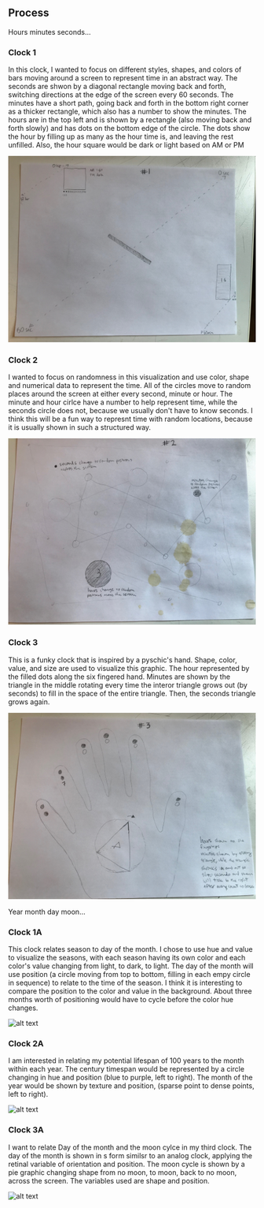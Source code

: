## Process

Hours minutes seconds...
### Clock 1

In this clock, I wanted to focus on different styles, shapes, and colors of bars moving around a screen to represent time in an abstract way. The seconds are shwon by a diagonal rectangle moving back and forth, switching directions at the edge of the screen every 60 seconds. The minutes have a short path, going back and forth in the bottom right corner as a thicker rectangle, which also has a number to show the minutes. The hours are in the top left and is shown by a rectangle (also moving back and forth slowly) and has dots on the bottom edge of the circle. The dots show the hour by filling up as many as the hour time is, and leaving the rest unfilled. Also, the hour square would be dark or light based on AM or PM

![alt text](https://github.com/joutwater/dvia-2019/blob/master/1.mapping-time/process/IMG-2769.JPG)

### Clock 2

I wanted to focus on randomness in this visualization and use color, shape and numerical data to represent the time. All of the circles move to random places around the screen at either every second, minute or hour. The minute and hour cirlce have a number to help represent time, while the seconds circle does not, because we usually don't have to know seconds. I think this will be a fun way to represnt time with random locations, because it is usually shown in such a structured way.

![alt text](https://github.com/joutwater/dvia-2019/blob/master/1.mapping-time/process/IMG-2770.JPG)

### Clock 3

This is a funky clock that is inspired by a pyschic's hand. Shape, color, value, and size are used to visualize this graphic. The hour represented by the filled dots along the six fingered hand. Minutes are shown by the triangle in the middle rotating every time the interor triangle grows out (by seconds) to fill in the space of the entire triangle. Then, the seconds triangle grows again.

![alt text](https://github.com/joutwater/dvia-2019/blob/master/1.mapping-time/process/IMG-2771.JPG)







Year month day moon...
### Clock 1A

This clock relates season to day of the month. I chose to use hue and value to visualize the seasons, with each season having its own color and each color's value changing from light, to dark, to light. The day of the month will use position (a circle moving from top to bottom, filling in each empy circle in sequence) to relate to the time of the season. I think it is interesting to compare the position to the color and value in the background. About three months worth of positioning would have to cycle before the color hue changes. 

![alt text](https://github.com/joutwater/dvia-2019/blob/master/1.mapping-time/process/IMG-2810.JPG)

### Clock 2A

I am interested in relating my potential lifespan of 100 years to the month within each year. The century timespan would be represented by a circle changing in hue and position (blue to purple, left to right). The month of the year would be shown by texture and position, (sparse point to dense points, left to right).

![alt text](https://github.com/joutwater/dvia-2019/blob/master/1.mapping-time/process/IMG-2811.JPG)

### Clock 3A

I want to relate Day of the month and the moon cylce in my third clock. The day of the month is shown in s form similsr to an analog clock, applying the retinal variable of orientation and position. The moon cycle is shown by a pie graphic changing shape from no moon, to moon, back to no moon, across the screen. The variables used are shape and position.

![alt text](https://github.com/joutwater/dvia-2019/blob/master/1.mapping-time/process/IMG-2812.JPG)